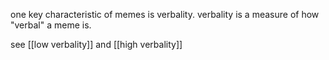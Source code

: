 one key characteristic of memes is verbality. verbality is a measure of how "verbal" a meme is. 

see [[low verbality]] and [[high verbality]]